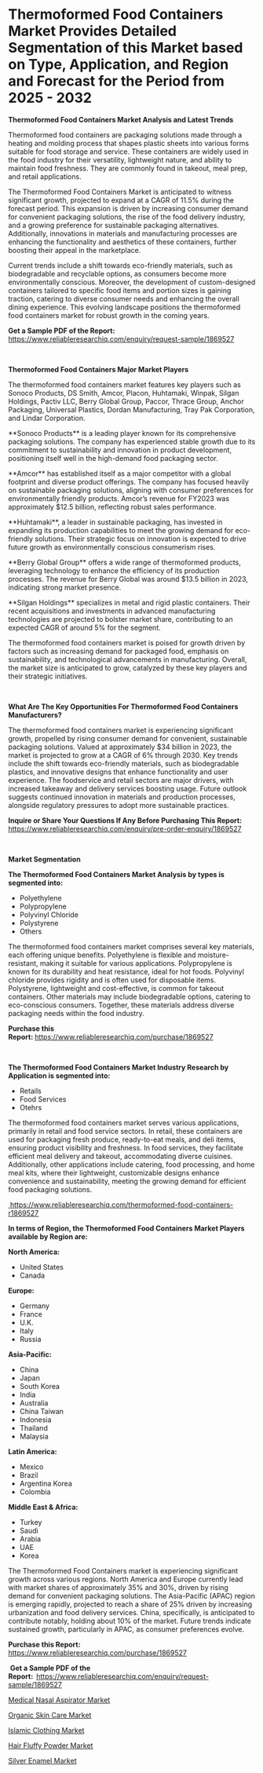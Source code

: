 <p><h1>Thermoformed Food Containers Market Provides Detailed Segmentation of this Market based on Type, Application, and Region and Forecast for the Period from 2025 - 2032</h1></p><p><strong>Thermoformed Food Containers Market Analysis and Latest Trends</strong></p>
<p><p>Thermoformed food containers are packaging solutions made through a heating and molding process that shapes plastic sheets into various forms suitable for food storage and service. These containers are widely used in the food industry for their versatility, lightweight nature, and ability to maintain food freshness. They are commonly found in takeout, meal prep, and retail applications.</p><p>The Thermoformed Food Containers Market is anticipated to witness significant growth, projected to expand at a CAGR of 11.5% during the forecast period. This expansion is driven by increasing consumer demand for convenient packaging solutions, the rise of the food delivery industry, and a growing preference for sustainable packaging alternatives. Additionally, innovations in materials and manufacturing processes are enhancing the functionality and aesthetics of these containers, further boosting their appeal in the marketplace.</p><p>Current trends include a shift towards eco-friendly materials, such as biodegradable and recyclable options, as consumers become more environmentally conscious. Moreover, the development of custom-designed containers tailored to specific food items and portion sizes is gaining traction, catering to diverse consumer needs and enhancing the overall dining experience. This evolving landscape positions the thermoformed food containers market for robust growth in the coming years.</p></p>
<p><strong>Get a Sample PDF of the Report:&nbsp;</strong> <a href="https://www.reliableresearchiq.com/enquiry/request-sample/1869527?utm_campaign=103&utm_medium=2&utm_source=Github&utm_content=ia&utm_term=04042025&utm_id=thermoformed-food-containers">https://www.reliableresearchiq.com/enquiry/request-sample/1869527</a></p>
<p>&nbsp;</p>
<p><strong>Thermoformed Food Containers Major Market Players</strong></p>
<p><p>The thermoformed food containers market features key players such as Sonoco Products, DS Smith, Amcor, Placon, Huhtamaki, Winpak, Silgan Holdings, Pactiv LLC, Berry Global Group, Paccor, Thrace Group, Anchor Packaging, Universal Plastics, Dordan Manufacturing, Tray Pak Corporation, and Lindar Corporation. </p><p>**Sonoco Products** is a leading player known for its comprehensive packaging solutions. The company has experienced stable growth due to its commitment to sustainability and innovation in product development, positioning itself well in the high-demand food packaging sector.</p><p>**Amcor** has established itself as a major competitor with a global footprint and diverse product offerings. The company has focused heavily on sustainable packaging solutions, aligning with consumer preferences for environmentally friendly products. Amcor’s revenue for FY2023 was approximately $12.5 billion, reflecting robust sales performance.</p><p>**Huhtamaki**, a leader in sustainable packaging, has invested in expanding its production capabilities to meet the growing demand for eco-friendly solutions. Their strategic focus on innovation is expected to drive future growth as environmentally conscious consumerism rises.</p><p>**Berry Global Group** offers a wide range of thermoformed products, leveraging technology to enhance the efficiency of its production processes. The revenue for Berry Global was around $13.5 billion in 2023, indicating strong market presence.</p><p>**Silgan Holdings** specializes in metal and rigid plastic containers. Their recent acquisitions and investments in advanced manufacturing technologies are projected to bolster market share, contributing to an expected CAGR of around 5% for the segment.</p><p>The thermoformed food containers market is poised for growth driven by factors such as increasing demand for packaged food, emphasis on sustainability, and technological advancements in manufacturing. Overall, the market size is anticipated to grow, catalyzed by these key players and their strategic initiatives.</p></p>
<p>&nbsp;</p>
<p><strong>What Are The Key Opportunities For Thermoformed Food Containers Manufacturers?</strong></p>
<p><p>The thermoformed food containers market is experiencing significant growth, propelled by rising consumer demand for convenient, sustainable packaging solutions. Valued at approximately $34 billion in 2023, the market is projected to grow at a CAGR of 6% through 2030. Key trends include the shift towards eco-friendly materials, such as biodegradable plastics, and innovative designs that enhance functionality and user experience. The foodservice and retail sectors are major drivers, with increased takeaway and delivery services boosting usage. Future outlook suggests continued innovation in materials and production processes, alongside regulatory pressures to adopt more sustainable practices.</p></p>
<p><strong>Inquire or Share Your Questions If Any Before Purchasing This Report:</strong> <a href="https://www.reliableresearchiq.com/enquiry/pre-order-enquiry/1869527?utm_campaign=103&utm_medium=2&utm_source=Github&utm_content=ia&utm_term=04042025&utm_id=thermoformed-food-containers">https://www.reliableresearchiq.com/enquiry/pre-order-enquiry/1869527</a></p>
<p>&nbsp;</p>
<p><strong>Market Segmentation</strong></p>
<p><strong>The Thermoformed Food Containers Market Analysis by types is segmented into:</strong></p>
<p><ul><li>Polyethylene</li><li>Polypropylene</li><li>Polyvinyl Chloride</li><li>Polystyrene</li><li>Others</li></ul></p>
<p><p>The thermoformed food containers market comprises several key materials, each offering unique benefits. Polyethylene is flexible and moisture-resistant, making it suitable for various applications. Polypropylene is known for its durability and heat resistance, ideal for hot foods. Polyvinyl chloride provides rigidity and is often used for disposable items. Polystyrene, lightweight and cost-effective, is common for takeout containers. Other materials may include biodegradable options, catering to eco-conscious consumers. Together, these materials address diverse packaging needs within the food industry.</p></p>
<p><strong>Purchase this Report:&nbsp;</strong><a href="https://www.reliableresearchiq.com/purchase/1869527?utm_campaign=103&utm_medium=2&utm_source=Github&utm_content=ia&utm_term=04042025&utm_id=thermoformed-food-containers">https://www.reliableresearchiq.com/purchase/1869527</a></p>
<p>&nbsp;</p>
<p><strong>The Thermoformed Food Containers Market Industry Research by Application is segmented into:</strong></p>
<p><ul><li>Retails</li><li>Food Services</li><li>Otehrs</li></ul></p>
<p><p>The thermoformed food containers market serves various applications, primarily in retail and food service sectors. In retail, these containers are used for packaging fresh produce, ready-to-eat meals, and deli items, ensuring product visibility and freshness. In food services, they facilitate efficient meal delivery and takeout, accommodating diverse cuisines. Additionally, other applications include catering, food processing, and home meal kits, where their lightweight, customizable designs enhance convenience and sustainability, meeting the growing demand for efficient food packaging solutions.</p></p>
<p><a href="https://www.reliableresearchiq.com/thermoformed-food-containers-r1869527?utm_campaign=103&utm_medium=2&utm_source=Github&utm_content=ia&utm_term=04042025&utm_id=thermoformed-food-containers">&nbsp;https://www.reliableresearchiq.com/thermoformed-food-containers-r1869527</a></p>
<p><strong>In terms of Region, the Thermoformed Food Containers Market Players available by Region are:</strong></p>
<p>
    <p> <strong> North America: </strong>
        <ul>
            <li>United States</li>
            <li>Canada</li>
        </ul>
        </p> 
    <p> <strong> Europe: </strong>
        <ul>
            <li>Germany</li>
            <li>France</li>
            <li>U.K.</li>
            <li>Italy</li>
            <li>Russia</li>
        </ul>
        </p> 
    <p> <strong> Asia-Pacific: </strong>
        <ul>
            <li>China</li>
            <li>Japan</li>
            <li>South Korea</li>
            <li>India</li>
            <li>Australia</li>
            <li>China Taiwan</li>
            <li>Indonesia</li>
            <li>Thailand</li>
            <li>Malaysia</li>
        </ul>
        </p> 
    <p> <strong> Latin America: </strong>
        <ul>
            <li>Mexico</li>
            <li>Brazil</li>
            <li>Argentina Korea</li>
            <li>Colombia</li>
        </ul>
        </p> 
    <p> <strong> Middle East & Africa: </strong>
        <ul>
            <li>Turkey</li>
            <li>Saudi</li>
            <li>Arabia</li>
            <li>UAE</li>
            <li>Korea</li>
        </ul>
    </p>
    </p>
<p><p>The Thermoformed Food Containers market is experiencing significant growth across various regions. North America and Europe currently lead with market shares of approximately 35% and 30%, driven by rising demand for convenient packaging solutions. The Asia-Pacific (APAC) region is emerging rapidly, projected to reach a share of 25% driven by increasing urbanization and food delivery services. China, specifically, is anticipated to contribute notably, holding about 10% of the market. Future trends indicate sustained growth, particularly in APAC, as consumer preferences evolve.</p></p>
<p><strong>Purchase this Report: </strong><a href="https://www.reliableresearchiq.com/purchase/1869527?utm_campaign=103&utm_medium=2&utm_source=Github&utm_content=ia&utm_term=04042025&utm_id=thermoformed-food-containers">https://www.reliableresearchiq.com/purchase/1869527</a></p>
<p>&nbsp;<strong>Get a Sample PDF of the Report:&nbsp;&nbsp;</strong><a href="https://www.reliableresearchiq.com/enquiry/request-sample/1869527?utm_campaign=103&utm_medium=2&utm_source=Github&utm_content=ia&utm_term=04042025&utm_id=thermoformed-food-containers">https://www.reliableresearchiq.com/enquiry/request-sample/1869527</a></p>
<p><strong></strong></p>
<p><p><a href="https://github.com/heeildannas/Market-Research-Report-List-1/blob/main/medical-nasal-aspirator-market.md?utm_campaign=103&utm_medium=2&utm_source=Github&utm_content=ia&utm_term=04042025&utm_id=thermoformed-food-containers">Medical Nasal Aspirator Market</a></p><p><a href="https://github.com/pupekironim/Market-Research-Report-List-1/blob/main/organic-skin-care-market.md?utm_campaign=103&utm_medium=2&utm_source=Github&utm_content=ia&utm_term=04042025&utm_id=thermoformed-food-containers">Organic Skin Care Market</a></p><p><a href="https://github.com/yakobotege/Market-Research-Report-List-1/blob/main/islamic-clothing-market.md?utm_campaign=103&utm_medium=2&utm_source=Github&utm_content=ia&utm_term=04042025&utm_id=thermoformed-food-containers">Islamic Clothing Market</a></p><p><a href="https://github.com/astadtetcha28/Market-Research-Report-List-1/blob/main/hair-fluffy-powder-market.md?utm_campaign=103&utm_medium=2&utm_source=Github&utm_content=ia&utm_term=04042025&utm_id=thermoformed-food-containers">Hair Fluffy Powder Market</a></p><p><a href="https://github.com/ertssmelov0/Market-Research-Report-List-1/blob/main/silver-enamel-market.md?utm_campaign=103&utm_medium=2&utm_source=Github&utm_content=ia&utm_term=04042025&utm_id=thermoformed-food-containers">Silver Enamel Market</a></p></p>